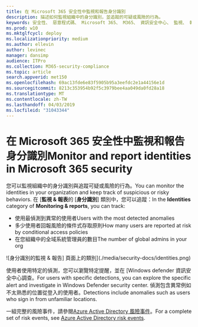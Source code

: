 ```yaml
---
title: 在 Microsoft 365 安全性中監視和報告身分識別
description: 描述如何監視組織中的身分識別，並追蹤的可疑或風險的行為。
keywords: 安全性、 惡意程式碼、 Microsoft 365、 M365、 資訊安全中心、 監視、 報表、 身分識別
ms.prod: w10
ms.mktglfcycl: deploy
ms.localizationpriority: medium
ms.author: ellevin
author: levinec
manager: dansimp
audience: ITPro
ms.collection: M365-security-compliance
ms.topic: article
search.appverid: met150
ms.openlocfilehash: 69ac13fde6e83f5905b95a3eefdc2e1a44156e1d
ms.sourcegitcommit: 8213c353954b92f5c3979bee4aa049da0fd28a18
ms.translationtype: MT
ms.contentlocale: zh-TW
ms.lasthandoff: 04/03/2019
ms.locfileid: "31043344"
---
```

# <a name="monitor-and-report-identities-in-microsoft-365-security"></a><span data-ttu-id="6d148-104">在 Microsoft 365 安全性中監視和報告身分識別</span><span class="sxs-lookup"><span data-stu-id="6d148-104">Monitor and report identities in Microsoft 365 security</span></span>

<span data-ttu-id="6d148-105">您可以監視組織中的身分識別與追蹤可疑或風險的行為。</span><span class="sxs-lookup"><span data-stu-id="6d148-105">You can monitor the identities in your organization and keep track of suspicious or risky behaviors.</span></span> <span data-ttu-id="6d148-106">在 [**監視 & 報表**的 [**身分識別**] 類別中，您可以追蹤：</span><span class="sxs-lookup"><span data-stu-id="6d148-106">In the **Identities** category of **Monitoring & reports**, you can track:</span></span>

* <span data-ttu-id="6d148-107">使用最偵測到異常的使用者</span><span class="sxs-lookup"><span data-stu-id="6d148-107">Users with the most detected anomalies</span></span>
* <span data-ttu-id="6d148-108">多少使用者回報風險的條件式存取原則</span><span class="sxs-lookup"><span data-stu-id="6d148-108">How many users are reported at risk by conditional access policies</span></span>
* <span data-ttu-id="6d148-109">在您組織中的全域系統管理員的數目</span><span class="sxs-lookup"><span data-stu-id="6d148-109">The number of global admins in your org</span></span>

![身分識別的監視 & 報告] 頁面上的類別](./media/security-docs/identities.png)

<span data-ttu-id="6d148-111">使用者使用特定的偵測，您可以瀏覽特定提醒，並在 [Windows defender 資訊安全中心調查。</span><span class="sxs-lookup"><span data-stu-id="6d148-111">For users with specific detections, you can explore the specific alert and investigate in Windows Defender security center.</span></span> <span data-ttu-id="6d148-112">偵測包含異常例如不太熟悉的位置從登入的使用者。</span><span class="sxs-lookup"><span data-stu-id="6d148-112">Detections include anomalies such as users who sign in from unfamiliar locations.</span></span>

<span data-ttu-id="6d148-113">一組完整的風險事件，請參閱[Azure Active Directory 風險事件](https://docs.microsoft.com/azure/active-directory/reports-monitoring/concept-risk-events)。</span><span class="sxs-lookup"><span data-stu-id="6d148-113">For a complete set of risk events, see [Azure Active Directory risk events](https://docs.microsoft.com/azure/active-directory/reports-monitoring/concept-risk-events).</span></span>
